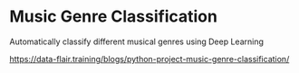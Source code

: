 # Music Genre Classification
Automatically classify different musical genres using Deep Learning

https://data-flair.training/blogs/python-project-music-genre-classification/


